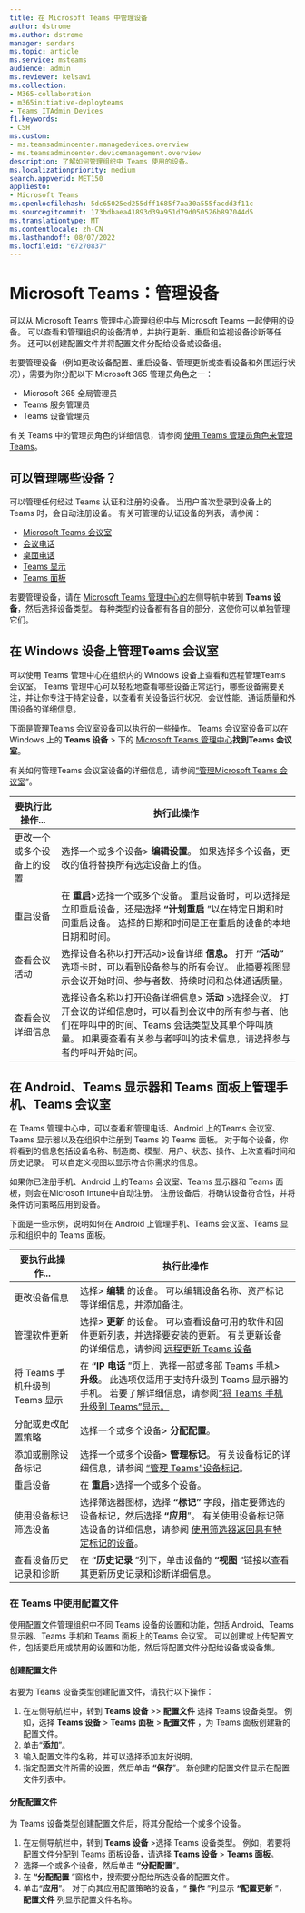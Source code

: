 ```yaml
---
title: 在 Microsoft Teams 中管理设备
author: dstrome
ms.author: dstrome
manager: serdars
ms.topic: article
ms.service: msteams
audience: admin
ms.reviewer: kelsawi
ms.collection:
- M365-collaboration
- m365initiative-deployteams
- Teams_ITAdmin_Devices
f1.keywords:
- CSH
ms.custom:
- ms.teamsadmincenter.managedevices.overview
- ms.teamsadmincenter.devicemanagement.overview
description: 了解如何管理组织中 Teams 使用的设备。
ms.localizationpriority: medium
search.appverid: MET150
appliesto:
- Microsoft Teams
ms.openlocfilehash: 5dc65025ed255dff1685f7aa30a555facdd3f11c
ms.sourcegitcommit: 173bdbaea41893d39a951d79d050526b897044d5
ms.translationtype: MT
ms.contentlocale: zh-CN
ms.lasthandoff: 08/07/2022
ms.locfileid: "67270837"
---
```

# <a name="microsoft-teams-managing-your-devices"></a>Microsoft Teams：管理设备 

可以从 Microsoft Teams 管理中心管理组织中与 Microsoft Teams 一起使用的设备。 可以查看和管理组织的设备清单，并执行更新、重启和监视设备诊断等任务。 还可以创建配置文件并将配置文件分配给设备或设备组。

若要管理设备（例如更改设备配置、重启设备、管理更新或查看设备和外围运行状况），需要为你分配以下 Microsoft 365 管理员角色之一：

- Microsoft 365 全局管理员
- Teams 服务管理员
- Teams 设备管理员

有关 Teams 中的管理员角色的详细信息，请参阅 [使用 Teams 管理员角色来管理 Teams](../using-admin-roles.md)。

## <a name="what-devices-can-you-manage"></a>可以管理哪些设备？

可以管理任何经过 Teams 认证和注册的设备。 当用户首次登录到设备上的 Teams 时，会自动注册设备。 有关可管理的认证设备的列表，请参阅：

- [Microsoft Teams 会议室](https://www.microsoft.com/microsoft-365/microsoft-teams/across-devices/devices/category?devicetype=20)
- [会议电话](https://products.office.com/microsoft-teams/across-devices/devices/category?devicetype=73)
- [桌面电话](https://products.office.com/microsoft-teams/across-devices/devices/category?devicetype=34)
- [Teams 显示](https://www.microsoft.com/microsoft-365/microsoft-teams/across-devices/devices/category?devicetype=34)
- [Teams 面板](teams-panels.md)

若要管理设备，请在 [Microsoft Teams 管理中心的](https://admin.teams.microsoft.com)左侧导航中转到 **Teams 设备**，然后选择设备类型。 每种类型的设备都有各自的部分，这使你可以单独管理它们。

## <a name="manage-teams-rooms-on-windows-devices"></a>在 Windows 设备上管理Teams 会议室

可以使用 Teams 管理中心在组织内的 Windows 设备上查看和远程管理Teams 会议室。 Teams 管理中心可以轻松地查看哪些设备正常运行，哪些设备需要关注，并让你专注于特定设备，以查看有关设备运行状况、会议性能、通话质量和外围设备的详细信息。 

下面是管理Teams 会议室设备可以执行的一些操作。 Teams 会议室设备可以在 Windows 上的 **Teams 设备** > 下的 [Microsoft Teams 管理中心](https://admin.teams.microsoft.com)**找到Teams 会议室**。

有关如何管理Teams 会议室设备的详细信息，请参阅[“管理Microsoft Teams 会议室](../rooms/rooms-manage.md)”。

| 要执行此操作...                          | 执行此操作                                                                                                                                                                                                                                                                                                                                                                          |
|----------------------------------------|----------------------------------------------------------------------------------------------------------------------------------------------------------------------------------------------------------------------------------------------------------------------------------------------------------------------------------------------------------------------------------|
| 更改一个或多个设备上的设置 | 选择一个或多个设备> **编辑设置**。 如果选择多个设备，更改的值将替换所有选定设备上的值。                                                                                                                                                                                                                       |
| 重启设备                        | 在 **重启**>选择一个或多个设备。 重启设备时，可以选择是立即重启设备，还是选择 **“计划重启** ”以在特定日期和时间重启设备。 选择的日期和时间是正在重启的设备的本地日期和时间。                                                                                            |
| 查看会议活动                  | 选择设备名称以打开活动>设备详细 **信息。** 打开 **“活动”** 选项卡时，可以看到设备参与的所有会议。 此摘要视图显示会议开始时间、参与者数、持续时间和总体通话质量。                                                                                        |
| 查看会议详细信息                   | 选择设备名称以打开设备详细信息> **活动** >选择会议。 打开会议的详细信息时，可以看到会议中的所有参与者、他们在呼叫中的时间、Teams 会话类型及其单个呼叫质量。 如果要查看有关参与者呼叫的技术信息，请选择参与者的呼叫开始时间。 |

## <a name="manage-phones-teams-rooms-on-android-teams-displays-and-teams-panels"></a>在 Android、Teams 显示器和 Teams 面板上管理手机、Teams 会议室 

在 Teams 管理中心中，可以查看和管理电话、Android 上的Teams 会议室、Teams 显示器以及在组织中注册到 Teams 的 Teams 面板。 对于每个设备，你将看到的信息包括设备名称、制造商、模型、用户、状态、操作、上次查看时间和历史记录。 可以自定义视图以显示符合你需求的信息。

如果你已注册手机、Android 上的Teams 会议室、Teams 显示器和 Teams 面板，则会在Microsoft Intune中自动注册。 注册设备后，将确认设备符合性，并将条件访问策略应用到设备。

下面是一些示例，说明如何在 Android 上管理手机、Teams 会议室、Teams 显示和组织中的 Teams 面板。  

| 要执行此操作...                           | 执行此操作                                                                                                                                                                                                                                                                                                      |
|-----------------------------------------|--------------------------------------------------------------------------------------------------------------------------------------------------------------------------------------------------------------------------------------------------------------------------------------------------------------|
| 更改设备信息               | 选择> **编辑** 的设备。 可以编辑设备名称、资产标记等详细信息，并添加备注。                                                                                                                                                                                                              |
| 管理软件更新                 | 选择> **更新** 的设备。 可以查看设备可用的软件和固件更新列表，并选择要安装的更新。 有关更新设备的详细信息，请参阅 [远程更新 Teams 设备](remote-update.md)                                                          |
| 将 Teams 手机升级到 Teams 显示  | 在 **“IP 电话** ”页上，选择一部或多部 Teams 手机> **升级**。 此选项仅适用于支持升级到 Teams 显示器的手机。 若要了解详细信息，请参阅[“将 Teams 手机升级到 Teams”显示。](upgrade-phones-to-displays.md)                                                      |
| 分配或更改配置策略 | 选择一个或多个设备> **分配配置**。                                                                                                                                                                                                                                                       |
| 添加或删除设备标记               | 选择一个或多个设备> **管理标记**。 有关设备标记的详细信息，请参阅 [“管理 Teams”设备标记](manage-device-tags.md)。                                                                                                                                                                 |
| 重启设备                         | 在 **重启**>选择一个或多个设备。                                                                                                                                                                                                                                                                    |
| 使用设备标记筛选设备        | 选择筛选器图标，选择 **“标记”** 字段，指定要筛选的设备标记，然后选择 **“应用**”。 有关使用设备标记筛选设备的详细信息，请参阅 [使用筛选器返回具有特定标记的设备](manage-device-tags.md#use-filters-to-return-devices-with-a-specific-tag)。 |
| 查看设备历史记录和诊断     | 在 **“历史记录** ”列下，单击设备的 **“视图** ”链接以查看其更新历史记录和诊断详细信息。                                                                                                                                                                                         |

### <a name="use-configuration-profiles-in-teams"></a>在 Teams 中使用配置文件

使用配置文件管理组织中不同 Teams 设备的设置和功能，包括 Android、Teams 显示器、Teams 手机和 Teams 面板上的Teams 会议室。 可以创建或上传配置文件，包括要启用或禁用的设置和功能，然后将配置文件分配给设备或设备集。 

#### <a name="create-a-configuration-profile"></a>创建配置文件

若要为 Teams 设备类型创建配置文件，请执行以下操作：

1. 在左侧导航栏中，转到 **Teams 设备** >> **配置文件** 选择 Teams 设备类型。 例如，选择 **Teams 设备** > **Teams 面板** > **配置文件** ，为 Teams 面板创建新的配置文件。
2. 单击“**添加**”。
3. 输入配置文件的名称，并可以选择添加友好说明。
4. 指定配置文件所需的设置，然后单击 **“保存**”。
   新创建的配置文件显示在配置文件列表中。

#### <a name="assign-a-configuration-profile"></a>分配配置文件
为 Teams 设备类型创建配置文件后，将其分配给一个或多个设备。

1. 在左侧导航栏中，转到 **Teams 设备** >选择 Teams 设备类型。 例如，若要将配置文件分配到 Teams 面板设备，请选择 **Teams 设备** > **Teams 面板**。
2. 选择一个或多个设备，然后单击 **“分配配置**”。  
3. 在 **“分配配置** ”窗格中，搜索要分配给所选设备的配置文件。
4. 单击“**应用**”。
   对于向其应用配置策略的设备，“ **操作** ”列显示 **“配置更新** ”， **配置文件** 列显示配置文件名称。
